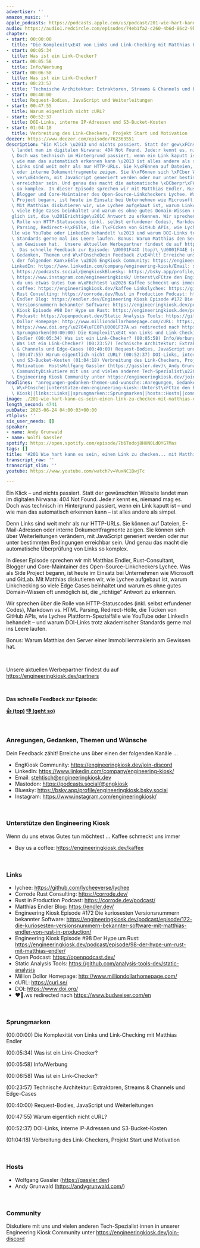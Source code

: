 ```yaml
---
advertiser: ''
amazon_music: ''
apple_podcasts: https://podcasts.apple.com/us/podcast/201-wie-hart-kann-es-sein-einen-link-zu-checken-mit/id1603082924?i=1000714294334&uo=4
audio: https://audio1.redcircle.com/episodes/74eb1fa2-c260-4b6d-86c2-9b72082f890e/stream.mp3
chapter:
- start: 00:00:00
  title: "Die Komplexit\xE4t von Links und Link-Checking mit Matthias Endler"
- start: 00:05:34
  title: Was ist ein Link-Checker?
- start: 00:05:58
  title: Info/Werbung
- start: 00:06:58
  title: Was ist ein Link-Checker?
- start: 00:23:57
  title: 'Technische Architektur: Extraktoren, Streams & Channels und Edge-Cases'
- start: 00:40:00
  title: Request-Bodies, JavaScript und Weiterleitungen
- start: 00:47:55
  title: Warum eigentlich nicht cURL?
- start: 00:52:37
  title: DOI-Links, interne IP-Adressen und S3-Bucket-Kosten
- start: 01:04:18
  title: Verbreitung des Link-Checkers, Projekt Start und Motivation
deezer: https://www.deezer.com/episode/762363551
description: "Ein Klick \u2013 und nichts passiert. Statt der gew\xFCnschten Website\
  \ landet man im digitalen Nirwana: 404 Not Found. Jede:r kennt es, niemand mag es.\
  \ Doch was technisch im Hintergrund passiert, wenn ein Link kaputt ist \u2013 und\
  \ wie man das automatisch erkennen kann \u2013 ist alles andere als simpel. Denn\
  \ Links sind weit mehr als nur HTTP-URLs. Sie k\xF6nnen auf Dateien, E-Mail-Adressen\
  \ oder interne Dokumentfragmente zeigen. Sie k\xF6nnen sich \xFCber Weiterleitungen\
  \ ver\xE4ndern, mit JavaScript generiert werden oder nur unter bestimmten Bedingungen\
  \ erreichbar sein. Und genau das macht die automatische \xDCberpr\xFCfung von Links\
  \ so komplex. In dieser Episode sprechen wir mit Matthias Endler, Rust-Consultant,\
  \ Blogger und Core-Maintainer des Open-Source-Linkcheckers Lychee. Was als Side\
  \ Project begann, ist heute im Einsatz bei Unternehmen wie Microsoft und GitLab.\
  \ Mit Matthias diskutieren wir, wie Lychee aufgebaut ist, warum Linkchecking so\
  \ viele Edge Cases beinhaltet und warum es ohne gutes Domain-Wissen oft unm\xF6\
  glich ist, die \u201Erichtige\u201C Antwort zu erkennen. Wir sprechen \xFCber die\
  \ Rolle von HTTP-Statuscodes (inkl. selbst erfundener Codes), Markdown vs. HTML\
  \ Parsing, Redirect-H\xF6lle, die T\xFCcken von GitHub APIs, wie Lychee Plattform-Spezialf\xE4\
  lle wie YouTube oder LinkedIn behandelt \u2013 und warum DOI-Links trotz akademischer\
  \ Standards gerne mal ins Leere laufen. Bonus: Warum Matthias den Server einer Immobilienmaklerin\
  \ am Gewissen hat.  Unsere aktuellen Werbepartner findest du auf https://engineeringkiosk.dev/partners\
  \  Das schnelle Feedback zur Episode: \U0001F44D (top)\_\U0001F44E (geht so)  Anregungen,\
  \ Gedanken, Themen und W\xFCnscheDein Feedback z\xE4hlt! Erreiche uns \xFCber einen\
  \ der folgenden Kan\xE4le \u2026 EngKiosk Community: https://engineeringkiosk.dev/join-discord\_\
  LinkedIn: https://www.linkedin.com/company/engineering-kiosk/Email: stehtisch@engineeringkiosk.devMastodon:\
  \ https://podcasts.social/@engkioskBluesky: https://bsky.app/profile/engineeringkiosk.bsky.socialInstagram:\
  \ https://www.instagram.com/engineeringkiosk/ Unterst\xFCtze den Engineering KioskWenn\
  \ du uns etwas Gutes tun m\xF6chtest \u2026 Kaffee schmeckt uns immer\_ Buy us a\
  \ coffee: https://engineeringkiosk.dev/kaffee Linkslychee: https://github.com/lycheeverse/lycheeCorrode\
  \ Rust Consulting: https://corrode.dev/Rust in Production Podcast: https://corrode.dev/podcast/Matthias\
  \ Endler Blog: https://endler.dev/Engineering Kiosk Episode #172 Die kuriosesten\
  \ Versionsnummern bekannter Software: https://engineeringkiosk.dev/podcast/episode/172-die-kuriosesten-versionsnummern-bekannter-software-mit-matthias-endler-von-rust-in-production/Engineering\
  \ Kiosk Episode #98 Der Hype um Rust: https://engineeringkiosk.dev/podcast/episode/98-der-hype-um-rust-mit-matthias-endler/Open\
  \ Podcast: https://openpodcast.dev/Static Analysis Tools: https://github.com/analysis-tools-dev/static-analysisMillion\
  \ Dollor Homepage: http://www.milliondollarhomepage.com/cURL: https://curl.se/DOI:\
  \ https://www.doi.org/\u2764\uFE0F\U0001F37A.ws redirected nach https://www.budweiser.com/en\
  \ Sprungmarken(00:00:00) Die Komplexit\xE4t von Links und Link-Checking mit Matthias\
  \ Endler (00:05:34) Was ist ein Link-Checker? (00:05:58) Info/Werbung (00:06:58)\
  \ Was ist ein Link-Checker? (00:23:57) Technische Architektur: Extraktoren, Streams\
  \ & Channels und Edge-Cases (00:40:00) Request-Bodies, JavaScript und Weiterleitungen\
  \ (00:47:55) Warum eigentlich nicht cURL? (00:52:37) DOI-Links, interne IP-Adressen\
  \ und S3-Bucket-Kosten (01:04:18) Verbreitung des Link-Checkers, Projekt Start und\
  \ Motivation  HostsWolfgang Gassler (https://gassler.dev)\_Andy Grunwald (https://andygrunwald.com/)\
  \ CommunityDiskutiere mit uns und vielen anderen Tech-Spezialist\u22C5innen in unserer\
  \ Engineering Kiosk Community unter https://engineeringkiosk.dev/join-discord"
headlines: "anregungen-gedanken-themen-und-wunsche::Anregungen, Gedanken, Themen und\
  \ W\xFCnsche||unterstutze-den-engineering-kiosk::Unterst\xFCtze den Engineering\
  \ Kiosk||links::Links||sprungmarken::Sprungmarken||hosts::Hosts||community::Community"
image: ./201-wie-hart-kann-es-sein-einen-link-zu-checken-mit-matthias-endler.jpg
length_second: 4741
pubDate: 2025-06-24 04:00:03+00:00
rtlplus: ''
six_user_needs: []
speaker:
- name: Andy Grunwald
- name: Wolfi Gassler
spotify: https://open.spotify.com/episode/7b6Todoj8HHN0LdOYG7Mas
tags: []
title: '#201 Wie hart kann es sein, einen Link zu checken... mit Matthias Endler'
transcript_raw: ''
transcript_slim: ''
youtube: https://www.youtube.com/watch?v=VuxNC1BwjTc

---
```

<p>Ein Klick – und nichts passiert. Statt der gewünschten Website landet man im digitalen Nirwana: 404 Not Found. Jede:r kennt es, niemand mag es. Doch was technisch im Hintergrund passiert, wenn ein Link kaputt ist – und wie man das automatisch erkennen kann – ist alles andere als simpel.</p><p>Denn Links sind weit mehr als nur HTTP-URLs. Sie können auf Dateien, E-Mail-Adressen oder interne Dokumentfragmente zeigen. Sie können sich über Weiterleitungen verändern, mit JavaScript generiert werden oder nur unter bestimmten Bedingungen erreichbar sein. Und genau das macht die automatische Überprüfung von Links so komplex.</p><p>In dieser Episode sprechen wir mit Matthias Endler, Rust-Consultant, Blogger und Core-Maintainer des Open-Source-Linkcheckers Lychee. Was als Side Project begann, ist heute im Einsatz bei Unternehmen wie Microsoft und GitLab. Mit Matthias diskutieren wir, wie Lychee aufgebaut ist, warum Linkchecking so viele Edge Cases beinhaltet und warum es ohne gutes Domain-Wissen oft unmöglich ist, die „richtige“ Antwort zu erkennen.</p><p>Wir sprechen über die Rolle von HTTP-Statuscodes (inkl. selbst erfundener Codes), Markdown vs. HTML Parsing, Redirect-Hölle, die Tücken von GitHub APIs, wie Lychee Plattform-Spezialfälle wie YouTube oder LinkedIn behandelt – und warum DOI-Links trotz akademischer Standards gerne mal ins Leere laufen.</p><p>Bonus: Warum Matthias den Server einer Immobilienmaklerin am Gewissen hat.</p><p><br></p><p>Unsere aktuellen Werbepartner findest du auf <a href="https://engineeringkiosk.dev/partners">https://engineeringkiosk.dev/partners</a></p><p><br></p><p><strong>Das schnelle Feedback zur Episode:</strong></p><p><a href="https://api.openpodcast.dev/feedback/201/upvote" rel="nofollow"><strong>👍 (top)</strong></a><strong> </strong><a href="https://api.openpodcast.dev/feedback/201/downvote" rel="nofollow"><strong>👎 (geht so)</strong></a></p><p><br></p><h3 id="anregungen-gedanken-themen-und-wunsche">Anregungen, Gedanken, Themen und Wünsche</h3><p>Dein Feedback zählt! Erreiche uns über einen der folgenden Kanäle …</p><ul><li>EngKiosk Community: <a href="https://engineeringkiosk.dev/join-discord">https://engineeringkiosk.dev/join-discord</a> </li><li>LinkedIn: <a href="https://www.linkedin.com/company/engineering-kiosk/" rel="nofollow">https://www.linkedin.com/company/engineering-kiosk/</a></li><li>Email: <a href="mailto:stehtisch@engineeringkiosk.dev" rel="nofollow">stehtisch@engineeringkiosk.dev</a></li><li>Mastodon: <a href="https://podcasts.social/@engkiosk" rel="nofollow">https://podcasts.social/@engkiosk</a></li><li>Bluesky: <a href="https://bsky.app/profile/engineeringkiosk.bsky.social" rel="nofollow">https://bsky.app/profile/engineeringkiosk.bsky.social</a></li><li>Instagram: <a href="https://www.instagram.com/engineeringkiosk/" rel="nofollow">https://www.instagram.com/engineeringkiosk/</a></li></ul><p><br></p><h3 id="unterstutze-den-engineering-kiosk">Unterstütze den Engineering Kiosk</h3><p>Wenn du uns etwas Gutes tun möchtest … Kaffee schmeckt uns immer </p><ul><li>Buy us a coffee: <a href="https://engineeringkiosk.dev/kaffee">https://engineeringkiosk.dev/kaffee</a></li></ul><p><br></p><h3 id="links">Links</h3><ul><li>lychee: <a href="https://github.com/lycheeverse/lychee" rel="nofollow">https://github.com/lycheeverse/lychee</a></li><li>Corrode Rust Consulting: <a href="https://corrode.dev/" rel="nofollow">https://corrode.dev/</a></li><li>Rust in Production Podcast: <a href="https://corrode.dev/podcast/" rel="nofollow">https://corrode.dev/podcast/</a></li><li>Matthias Endler Blog: <a href="https://endler.dev/" rel="nofollow">https://endler.dev/</a></li><li>Engineering Kiosk Episode #172 Die kuriosesten Versionsnummern bekannter Software: <a href="https://engineeringkiosk.dev/podcast/episode/172-die-kuriosesten-versionsnummern-bekannter-software-mit-matthias-endler-von-rust-in-production/">https://engineeringkiosk.dev/podcast/episode/172-die-kuriosesten-versionsnummern-bekannter-software-mit-matthias-endler-von-rust-in-production/</a></li><li>Engineering Kiosk Episode #98 Der Hype um Rust: <a href="https://engineeringkiosk.dev/podcast/episode/98-der-hype-um-rust-mit-matthias-endler/">https://engineeringkiosk.dev/podcast/episode/98-der-hype-um-rust-mit-matthias-endler/</a></li><li>Open Podcast: <a href="https://openpodcast.dev/" rel="nofollow">https://openpodcast.dev/</a></li><li>Static Analysis Tools: <a href="https://github.com/analysis-tools-dev/static-analysis" rel="nofollow">https://github.com/analysis-tools-dev/static-analysis</a></li><li>Million Dollor Homepage: <a href="http://www.milliondollarhomepage.com/" rel="nofollow">http://www.milliondollarhomepage.com/</a></li><li>cURL: <a href="https://curl.se/" rel="nofollow">https://curl.se/</a></li><li>DOI: <a href="https://www.doi.org/" rel="nofollow">https://www.doi.org/</a></li><li>❤️🍺.ws redirected nach <a href="https://www.budweiser.com/en" rel="nofollow">https://www.budweiser.com/en</a></li></ul><p><br></p><h3 id="sprungmarken">Sprungmarken</h3><p>(00:00:00) Die Komplexität von Links und Link-Checking mit Matthias Endler</p><p>(00:05:34) Was ist ein Link-Checker?</p><p>(00:05:58) Info/Werbung</p><p>(00:06:58) Was ist ein Link-Checker?</p><p>(00:23:57) Technische Architektur: Extraktoren, Streams &amp; Channels und Edge-Cases</p><p>(00:40:00) Request-Bodies, JavaScript und Weiterleitungen</p><p>(00:47:55) Warum eigentlich nicht cURL?</p><p>(00:52:37) DOI-Links, interne IP-Adressen und S3-Bucket-Kosten</p><p>(01:04:18) Verbreitung des Link-Checkers, Projekt Start und Motivation</p><p><br></p><h3 id="hosts">Hosts</h3><ul><li>Wolfgang Gassler (<a href="https://gassler.dev" rel="nofollow">https://gassler.dev</a>) </li><li>Andy Grunwald (<a href="https://andygrunwald.com/" rel="nofollow">https://andygrunwald.com/</a>)</li></ul><p><br></p><h3 id="community">Community</h3><p>Diskutiere mit uns und vielen anderen Tech-Spezialist⋅innen in unserer Engineering Kiosk Community unter <a href="https://engineeringkiosk.dev/join-discord">https://engineeringkiosk.dev/join-discord</a> </p>
